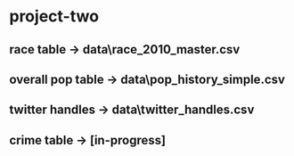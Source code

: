 # project-two

## race table -> data\race_2010_master.csv
## overall pop table -> data\pop_history_simple.csv
## twitter handles -> data\twitter_handles.csv
## crime table -> [in-progress]